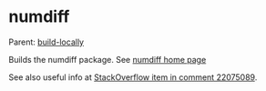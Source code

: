 numdiff
=======

Parent: [build-locally](../../README.md)

Builds the numdiff package. See [numdiff home page](http://www.nongnu.org/numdiff/)

See also useful info at [StackOverflow item in comment 22075089](http://stackoverflow.com/a/22075089).
